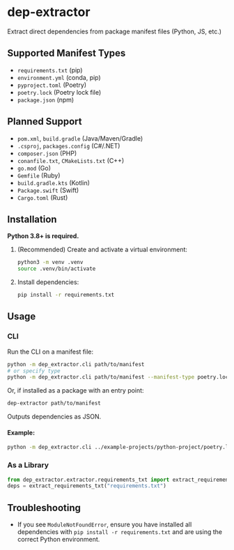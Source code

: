 # dep-extractor

Extract direct dependencies from package manifest files (Python, JS, etc.)

## Supported Manifest Types
- `requirements.txt` (pip)
- `environment.yml` (conda, pip)
- `pyproject.toml` (Poetry)
- `poetry.lock` (Poetry lock file)
- `package.json` (npm)

## Planned Support
- `pom.xml`, `build.gradle` (Java/Maven/Gradle)
- `.csproj`, `packages.config` (C#/.NET)
- `composer.json` (PHP)
- `conanfile.txt`, `CMakeLists.txt` (C++)
- `go.mod` (Go)
- `Gemfile` (Ruby)
- `build.gradle.kts` (Kotlin)
- `Package.swift` (Swift)
- `Cargo.toml` (Rust)


## Installation

**Python 3.8+ is required.**

1. (Recommended) Create and activate a virtual environment:
   ```sh
   python3 -m venv .venv
   source .venv/bin/activate
   ```
2. Install dependencies:
   ```sh
   pip install -r requirements.txt
   ```

## Usage

### CLI

Run the CLI on a manifest file:

```sh
python -m dep_extractor.cli path/to/manifest
# or specify type
python -m dep_extractor.cli path/to/manifest --manifest-type poetry.lock
```

Or, if installed as a package with an entry point:
```sh
dep-extractor path/to/manifest
```

Outputs dependencies as JSON.

#### Example:
```sh
python -m dep_extractor.cli ../example-projects/python-project/poetry.lock
```

### As a Library

```python
from dep_extractor.extractor.requirements_txt import extract_requirements_txt
deps = extract_requirements_txt("requirements.txt")
```

## Troubleshooting
- If you see `ModuleNotFoundError`, ensure you have installed all dependencies with `pip install -r requirements.txt` and are using the correct Python environment.